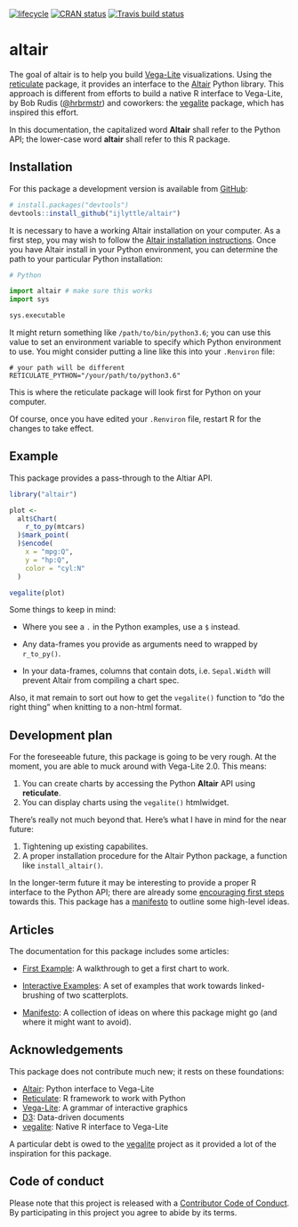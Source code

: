 
<!-- README.md is generated from README.Rmd. Please edit that file -->

[![lifecycle](https://img.shields.io/badge/lifecycle-experimental-orange.svg)](https://www.tidyverse.org/lifecycle/#experimental)
[![CRAN
status](https://www.r-pkg.org/badges/version/altair)](https://cran.r-project.org/package=altair)
[![Travis build
status](https://travis-ci.org/ijlyttle/altair.svg?branch=master)](https://travis-ci.org/ijlyttle/altair)

# altair

The goal of altair is to help you build
[Vega-Lite](https://vega.github.io/vega-lite) visualizations. Using the
[reticulate](https://rstudio.github.io/reticulate) package, it provides
an interface to the [Altair](https://altair-viz.github.io) Python
library. This approach is different from efforts to build a native R
interface to Vega-Lite, by Bob Rudis
([@hrbrmstr](https://github.com/hrbrmstr)) and coworkers: the
[vegalite](https://github.com/hrbrmstr/vegalite) package, which has
inspired this effort.

In this documentation, the capitalized word **Altair** shall refer to
the Python API; the lower-case word **altair** shall refer to this R
package.

## Installation

For this package a development version is available from
[GitHub](https://github.com/):

``` r
# install.packages("devtools")
devtools::install_github("ijlyttle/altair")
```

It is necessary to have a working Altair installation on your computer.
As a first step, you may wish to follow the [Altair installation
instructions](https://altair-viz.github.io/getting_started/installation.html).
Once you have Altair install in your Python environment, you can
determine the path to your particular Python installation:

``` python
# Python

import altair # make sure this works
import sys

sys.executable
```

It might return something like `/path/to/bin/python3.6`; you can use
this value to set an environment variable to specify which Python
environment to use. You might consider putting a line like this into
your `.Renviron` file:

    # your path will be different
    RETICULATE_PYTHON="/your/path/to/python3.6" 

This is where the reticulate package will look first for Python on your
computer.

Of course, once you have edited your `.Renviron` file, restart R for the
changes to take effect.

## Example

This package provides a pass-through to the Altiar API.

``` r
library("altair")

plot <- 
  alt$Chart(
    r_to_py(mtcars)
  )$mark_point(
  )$encode(
    x = "mpg:Q",
    y = "hp:Q",
    color = "cyl:N"
  )

vegalite(plot)
```

Some things to keep in mind:

  - Where you see a `.` in the Python examples, use a `$` instead.

  - Any data-frames you provide as arguments need to wrapped by
    `r_to_py()`.

  - In your data-frames, columns that contain dots, i.e. `Sepal.Width`
    will prevent Altair from compiling a chart spec.

Also, it mat remain to sort out how to get the `vegalite()` function to
“do the right thing” when knitting to a non-html format.

## Development plan

For the foreseeable future, this package is going to be very rough. At
the moment, you are able to muck around with Vega-Lite 2.0. This means:

1.  You can create charts by accessing the Python **Altair** API using
    **reticulate**.
2.  You can display charts using the `vegalite()` htmlwidget.

There’s really not much beyond that. Here’s what I have in mind for the
near future:

1.  Tightening up existing capabilites.
2.  A proper installation procedure for the Altair Python package, a
    function like `install_altair()`.

In the longer-term future it may be interesting to provide a proper R
interface to the Python API; there are already some [encouraging first
steps](https://github.com/ijlyttle/altair/issues/15) towards this. This
package has a
[manifesto](https://ijlyttle.github.io/altair/articles/manifesto.html)
to outline some high-level ideas.

## Articles

The documentation for this package includes some articles:

  - [First
    Example](https://ijlyttle.github.io/altair/articles/first-example.html):
    A walkthrough to get a first chart to work.

  - [Interactive
    Examples](https://ijlyttle.github.io/altair/articles/interactive.html):
    A set of examples that work towards linked-brushing of two
    scatterplots.

  - [Manifesto](https://ijlyttle.github.io/altair/articles/manifesto.html):
    A collection of ideas on where this package might go (and where it
    might want to avoid).

## Acknowledgements

This package does not contribute much new; it rests on these
foundations:

  - [Altair](https://altair-viz.github.io): Python interface to
    Vega-Lite
  - [Reticulate](https://rstudio.github.io/reticulate): R framework to
    work with Python
  - [Vega-Lite](https://vega.github.io/vega-lite): A grammar of
    interactive graphics
  - [D3](https://d3js.org): Data-driven documents
  - [vegalite](https://github.com/hrbrmstr/vegalite): Native R interface
    to Vega-Lite

A particular debt is owed to the
[vegalite](https://github.com/hrbrmstr/vegalite) project as it provided
a lot of the inspiration for this package.

## Code of conduct

Please note that this project is released with a [Contributor Code of
Conduct](CODE_OF_CONDUCT.md). By participating in this project you agree
to abide by its terms.
